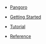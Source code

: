 - [Pangoro](/pangoro/ "Pangoro | zgdocs")

- [Getting Started](start.md "Getting Started - Pangoro | zgdocs")

- [Tutorial](tutorial.md "Tutorial - Pangoro | zgdocs")

- [Reference](reference.md "Reference - Pangoro | zgdocs")